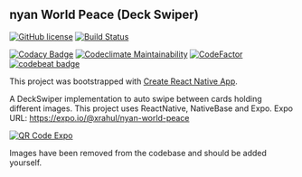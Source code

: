 ## nyan World Peace (Deck Swiper)

[![GitHub license](https://img.shields.io/github/license/xRahul/nyanWorldPeace.svg)](https://github.com/xRahul/nyanWorldPeace/blob/master/LICENSE)
[![Build Status](https://travis-ci.org/xRahul/nyanWorldPeace.svg?branch=master)](https://travis-ci.org/xRahul/nyanWorldPeace)

[![Codacy Badge](https://api.codacy.com/project/badge/Grade/f3eafd4d6c1c4ec6898266820ac79b80)](https://www.codacy.com/app/xRahul/nyanWorldPeace)
[![Codeclimate Maintainability](https://api.codeclimate.com/v1/badges/52e21b18beba932b5b25/maintainability)](https://codeclimate.com/github/xRahul/nyanWorldPeace/maintainability)
[![CodeFactor](https://www.codefactor.io/repository/github/xrahul/nyanworldpeace/badge)](https://www.codefactor.io/repository/github/xrahul/nyanworldpeace)
[![codebeat badge](https://codebeat.co/badges/754bcc7a-f8bd-434f-a590-6019d747c35d)](https://codebeat.co/projects/github-com-xrahul-nyanworldpeace-master)

This project was bootstrapped with [Create React Native App](https://github.com/react-community/create-react-native-app).

A DeckSwiper implementation to auto swipe between cards holding different images.
This project uses ReactNative, NativeBase and Expo.
Expo URL: https://expo.io/@xrahul/nyan-world-peace

[![QR Code Expo](https://api.qrserver.com/v1/create-qr-code/?size=360x360&data=https://exp.host/@xrahul/nyan-world-peace?release-channel=master)](https://exp.host/@xrahul/nyan-world-peace?release-channel=master)

Images have been removed from the codebase and should be added yourself.
